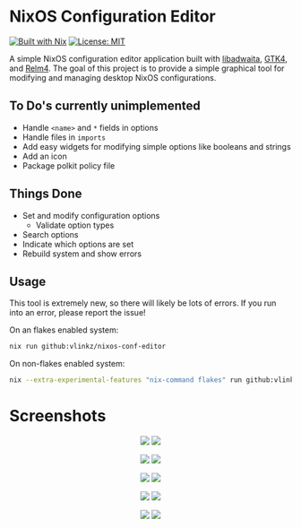 NixOS Configuration Editor
===

[![Built with Nix][builtwithnix badge]][builtwithnix]
[![License: MIT][MIT badge]][MIT]

A simple NixOS configuration editor application built with [libadwaita](https://gitlab.gnome.org/GNOME/libadwaita), [GTK4](https://www.gtk.org/), and [Relm4](https://relm4.org/). The goal of this project is to provide a simple graphical tool for modifying and managing desktop NixOS configurations.

## To Do's currently unimplemented

- Handle `<name>` and `*` fields in options
- Handle files in `imports`
- Add easy widgets for modifying simple options like booleans and strings
- Add an icon
- Package polkit policy file

## Things Done

- Set and modify configuration options
    - Validate option types
- Search options
- Indicate which options are set 
- Rebuild system and show errors

## Usage
This tool is extremely new, so there will likely be lots of errors. If you run into an error, please report the issue!

On an flakes enabled system:
```bash
nix run github:vlinkz/nixos-conf-editor
```

On non-flakes enabled system:
```bash
nix --extra-experimental-features "nix-command flakes" run github:vlinkz/nixos-conf-editor
```

# Screenshots

<p align="middle">
  <img src="screenshots/listviewlight.png#gh-light-mode-only"/>
  <img src="screenshots/listviewdark.png#gh-dark-mode-only"/> 
</p>

<p align="middle">
  <img src="screenshots/optionlight.png#gh-light-mode-only"/>
  <img src="screenshots/optiondark.png#gh-dark-mode-only"/> 
</p>

<p align="middle">
  <img src="screenshots/searchlight.png#gh-light-mode-only"/>
  <img src="screenshots/searchdark.png#gh-dark-mode-only"/> 
</p>

<p align="middle">
  <img src="screenshots/rebuildlight.png#gh-light-mode-only"/>
  <img src="screenshots/rebuilddark.png#gh-dark-mode-only"/> 
</p>

<p align="middle">
  <img src="screenshots/invalidlight.png#gh-light-mode-only"/>
  <img src="screenshots/invaliddark.png#gh-dark-mode-only"/> 
</p>

[builtwithnix badge]: https://img.shields.io/badge/Built%20With-Nix-41439A?style=flat-square&logo=nixos&logoColor=white
[builtwithnix]: https://builtwithnix.org/
[MIT badge]: https://img.shields.io/badge/License-MIT-blue.svg?style=flat-square
[MIT]: https://opensource.org/licenses/MIT